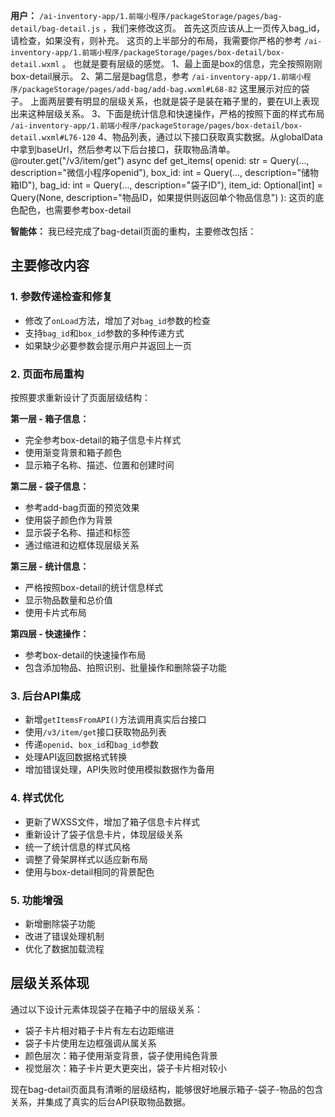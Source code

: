 **用户：** 
`/ai-inventory-app/1.前端小程序/packageStorage/pages/bag-detail/bag-detail.js` ，我们来修改这页。
 首先这页应该从上一页传入bag_id，请检查，如果没有，则补充。 
 这页的上半部分的布局，我需要你严格的参考 `/ai-inventory-app/1.前端小程序/packageStorage/pages/box-detail/box-detail.wxml` 。
 也就是要有层级的感觉。 
 1、最上面是box的信息，完全按照刚刚box-detail展示。 
 2、第二层是bag信息，参考 `/ai-inventory-app/1.前端小程序/packageStorage/pages/add-bag/add-bag.wxml#L68-82`  这里展示对应的袋子。
 上面两层要有明显的层级关系，也就是袋子是装在箱子里的，要在UI上表现出来这种层级关系。 
 3、下面是统计信息和快速操作，严格的按照下面的样式布局 `/ai-inventory-app/1.前端小程序/packageStorage/pages/box-detail/box-detail.wxml#L76-120`
 4、物品列表，通过以下接口获取真实数据。从globalData中拿到baseUrl，然后参考以下后台接口，获取物品清单。 
 @router.get("/v3/item/get") 
 async def get_items( 
     openid: str = Query(..., description="微信小程序openid"), 
     box_id: int = Query(..., description="储物箱ID"), 
     bag_id: int = Query(..., description="袋子ID"), 
     item_id: Optional[int] = Query(None, description="物品ID，如果提供则返回单个物品信息") 
 ): 
 这页的底色配色，也需要参考box-detail

**智能体：** 
我已经完成了bag-detail页面的重构，主要修改包括：

## 主要修改内容

### 1. 参数传递检查和修复
- 修改了`onLoad`方法，增加了对`bag_id`参数的检查
- 支持`bag_id`和`box_id`参数的多种传递方式
- 如果缺少必要参数会提示用户并返回上一页

### 2. 页面布局重构
按照要求重新设计了页面层级结构：

**第一层 - 箱子信息：**
- 完全参考box-detail的箱子信息卡片样式
- 使用渐变背景和箱子颜色
- 显示箱子名称、描述、位置和创建时间

**第二层 - 袋子信息：**
- 参考add-bag页面的预览效果
- 使用袋子颜色作为背景
- 显示袋子名称、描述和标签
- 通过缩进和边框体现层级关系

**第三层 - 统计信息：**
- 严格按照box-detail的统计信息样式
- 显示物品数量和总价值
- 使用卡片式布局

**第四层 - 快速操作：**
- 参考box-detail的快速操作布局
- 包含添加物品、拍照识别、批量操作和删除袋子功能

### 3. 后台API集成
- 新增`getItemsFromAPI()`方法调用真实后台接口
- 使用`/v3/item/get`接口获取物品列表
- 传递`openid`、`box_id`和`bag_id`参数
- 处理API返回数据格式转换
- 增加错误处理，API失败时使用模拟数据作为备用

### 4. 样式优化
- 更新了WXSS文件，增加了箱子信息卡片样式
- 重新设计了袋子信息卡片，体现层级关系
- 统一了统计信息的样式风格
- 调整了骨架屏样式以适应新布局
- 使用与box-detail相同的背景配色

### 5. 功能增强
- 新增删除袋子功能
- 改进了错误处理机制
- 优化了数据加载流程

## 层级关系体现
通过以下设计元素体现袋子在箱子中的层级关系：
- 袋子卡片相对箱子卡片有左右边距缩进
- 袋子卡片使用左边框强调从属关系
- 颜色层次：箱子使用渐变背景，袋子使用纯色背景
- 视觉层次：箱子卡片更大更突出，袋子卡片相对较小

现在bag-detail页面具有清晰的层级结构，能够很好地展示箱子-袋子-物品的包含关系，并集成了真实的后台API获取物品数据。